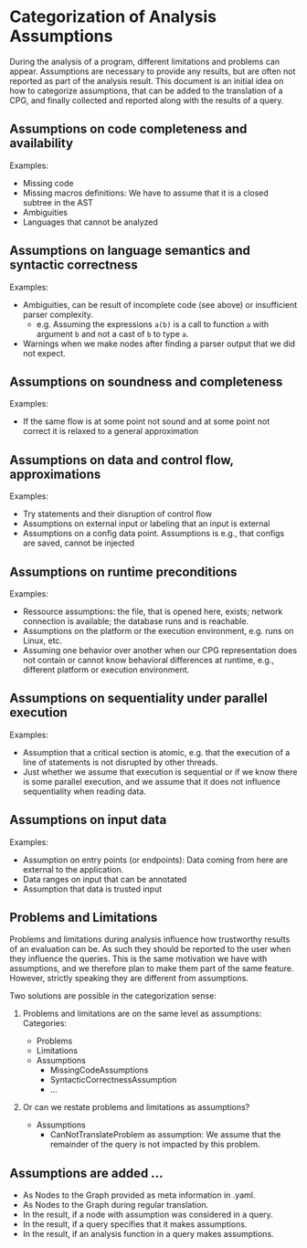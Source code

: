 # Categorization of Analysis Assumptions

During the analysis of a program, different limitations and problems can appear. Assumptions are necessary to provide any results, but are often not reported as part of the analysis result. This document is an initial idea on how to categorize assumptions, that can be added to the translation of a CPG, and finally collected and reported along with the results of a query.

## Assumptions on code completeness and availability

Examples:
 - Missing code
 - Missing macros definitions: We have to assume that it is a closed subtree in the AST
 - Ambiguities
 - Languages that cannot be analyzed
 
## Assumptions on language semantics and syntactic correctness

Examples:
 - Ambiguities, can be result of incomplete code (see above) or insufficient parser complexity.
   - e.g. Assuming the expressions `a(b)` is a call to function `a` with argument `b` and not a cast of `b` to type `a`. 
 - Warnings when we make nodes after finding a parser output that we did not expect.

## Assumptions on soundness and completeness

Examples:
 - If the same flow is at some point not sound and at some point not correct it is relaxed to a general approximation

## Assumptions on data and control flow, approximations

Examples:
 - Try statements and their disruption of control flow
 - Assumptions on external input or labeling that an input is external
 - Assumptions on a config data point. Assumptions is e.g., that configs are saved, cannot be injected

## Assumptions on runtime preconditions

Examples:
 - Ressource assumptions: the file, that is opened here, exists; network connection is available; the database runs and is reachable.
 - Assumptions on the platform or the execution environment, e.g. runs on Linux, etc.
 - Assuming one behavior over another when our CPG representation does not contain or cannot know behavioral differences at runtime, e.g., different platform or execution environment.

## Assumptions on sequentiality under parallel execution

Examples:
 - Assumption that a critical section is atomic, e.g. that the execution of a line of statements is not disrupted by other threads.
 - Just whether we assume that execution is sequential or if we know there is some parallel execution, and we assume that it does not influence sequentiality when reading data.

## Assumptions on input data

Examples:
 - Assumption on entry points (or endpoints): Data coming from here are external to the application.
 - Data ranges on input that can be annotated
 - Assumption that data is trusted input
 
## Problems and Limitations

Problems and limitations during analysis influence how trustworthy results of an evaluation can be. As such they should be reported to the user when they influence the queries. This is the same motivation we have with assumptions, and we therefore plan to make them part of the same feature. However, strictly speaking they are different from assumptions.

Two solutions are possible in the categorization sense: 
 1. Problems and limitations are on the same level as assumptions:
   Categories:
  
    - Problems
    - Limitations
    - Assumptions
      - MissingCodeAssumptions
      - SyntacticCorrectnessAssumption
      - ...
   
 2. Or can we restate problems and limitations as assumptions?
    - Assumptions
      - CanNotTranslateProblem as assumption: We assume that the remainder of the query is not impacted by this problem.
        
## Assumptions are added ...
 - As Nodes to the Graph provided as meta information in .yaml.
 - As Nodes to the Graph during regular translation.
 - In the result, if a node with assumption was considered in a query.
 - In the result, if a query specifies that it makes assumptions.
 - In the result, if an analysis function in a query makes assumptions.
